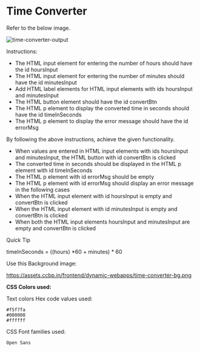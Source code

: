 # Time Converter

Refer to the below image.

![time-converter-output](https://user-images.githubusercontent.com/90957976/136209353-d3da194e-77c9-44a6-9fe0-f1fd8116a969.gif)

Instructions:

- The HTML input element for entering the number of hours should have the id hoursInput
- The HTML input element for entering the number of minutes should have the id minutesInput
- Add HTML label elements for HTML input elements with ids hoursInput and minutesInput
- The HTML button element should have the id convertBtn
- The HTML p element to display the converted time in seconds should have the id timeInSeconds
- The HTML p element to display the error message should have the id errorMsg

By following the above instructions, achieve the given functionality.

- When values are entered in HTML input elements with ids hoursInput and minutesInput, the HTML button with id convertBtn is clicked
- The converted time in seconds should be displayed in the HTML p element with id timeInSeconds
- The HTML p element with id errorMsg should be empty
- The HTML p element with id errorMsg should display an error message in the following cases
- When the HTML input element with id hoursInput is empty and convertBtn is clicked
- When the HTML input element with id minutesInput is empty and convertBtn is clicked
- When both the HTML input elements hoursInput and minutesInput are empty and convertBtn is clicked

Quick Tip

timeInSeconds = ((hours) *60 + minutes) * 60

Use this Background image:

https://assets.ccbp.in/frontend/dynamic-webapps/time-converter-bg.png

**CSS Colors used:**

Text colors Hex code values used:

    #f5f7fa
    #000000
    #ffffff

CSS Font families used:

    Open Sans
